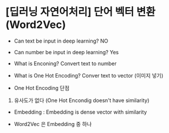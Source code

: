 # [딥러닝 자연어처리] 단어 벡터 변환 (Word2Vec)

- Can text be input in deep learning? NO
- Can number be input in deep learning? Yes

- What is Enconing? Convert text to number

- What is One Hot Encoding? Conver text to vector
(이미지 넣기)

- One Hot Encoding 단점
1. 유사도가 없다 (One Hot Encondig doesn't have similarity)

- Embedding
: Embedding is dense vector with similarity

- Word2Vec 은 Embedding 중 하나
